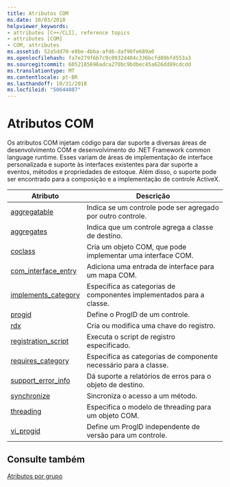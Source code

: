 ```yaml
---
title: Atributos COM
ms.date: 10/03/2018
helpviewer_keywords:
- attributes [C++/CLI], reference topics
- attributes [COM]
- COM, attributes
ms.assetid: 52a5dd70-e8be-4bba-afd6-daf90fe689a0
ms.openlocfilehash: fa7e279f6b7c9c0932d404c336bcfd89bfd553a3
ms.sourcegitcommit: 6052185696adca270bc9bdbec45a626dd89cdcdd
ms.translationtype: MT
ms.contentlocale: pt-BR
ms.lasthandoff: 10/31/2018
ms.locfileid: "50644087"
---
```

# <a name="com-attributes"></a>Atributos COM

Os atributos COM injetam código para dar suporte a diversas áreas de desenvolvimento COM e desenvolvimento do .NET Framework common language runtime. Esses variam de áreas de implementação de interface personalizada e suporte às interfaces existentes para dar suporte a eventos, métodos e propriedades de estoque. Além disso, o suporte pode ser encontrado para a composição e a implementação de controle ActiveX.

|Atributo|Descrição|
|---------------|-----------------|
|[aggregatable](aggregatable.md)|Indica se um controle pode ser agregado por outro controle.|
|[aggregates](aggregates.md)|Indica que um controle agrega a classe de destino.|
|[coclass](coclass.md)|Cria um objeto COM, que pode implementar uma interface COM.|
|[com_interface_entry](com-interface-entry-cpp.md)|Adiciona uma entrada de interface para um mapa COM.|
|[implements_category](implements-category.md)|Especifica as categorias de componentes implementados para a classe.|
|[progid](progid.md)|Define o ProgID de um controle.|
|[rdx](rdx.md)|Cria ou modifica uma chave do registro.|
|[registration_script](registration-script.md)|Executa o script de registro especificado.|
|[requires_category](requires-category.md)|Especifica as categorias de componente necessário para a classe.|
|[support_error_info](support-error-info.md)|Dá suporte a relatórios de erros para o objeto de destino.|
|[synchronize](synchronize.md)|Sincroniza o acesso a um método.|
|[threading](threading-cpp.md)|Especifica o modelo de threading para um objeto COM.|
|[vi_progid](vi-progid.md)|Define um ProgID independente de versão para um controle.|

## <a name="see-also"></a>Consulte também

[Atributos por grupo](attributes-by-group.md)